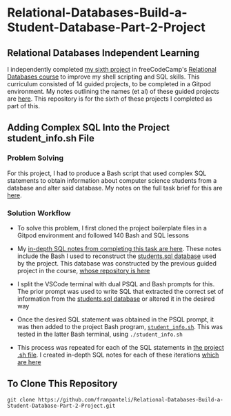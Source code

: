 # Relational-Databases-Build-a-Student-Database-Part-2-Project
## Relational Databases Independent Learning
I independently completed [my sixth project](https://www.freecodecamp.org/learn/relational-database/learn-sql-by-building-a-student-database-part-2/build-a-student-database-part-2) in freeCodeCamp's [Relational Databases course](https://www.freecodecamp.org/learn/relational-database/) to improve my shell scripting and SQL skills. This curriculum consisted of 14 guided projects, to be completed in a Gitpod environment. My notes outlining the names (et al) of these guided projects are [here](https://github.com/franpanteli/Relational-Databases-Build-a-Student-Database-Part-2-Project/blob/main/0%20relational-databases-course-overview.txt). This repository is for the sixth of these projects I completed as part of this.

## Adding Complex SQL Into the Project student_info.sh File
### Problem Solving
For this project, I had to produce a Bash script that used complex SQL statements to obtain information about computer science students from a database and alter said database. My notes on the full task brief for this are [here](https://github.com/franpanteli/Relational-Databases-Build-a-Student-Database-Part-2-Project/blob/main/1%20project-task-notes.txt). 
### Solution Workflow 
- To solve this problem, I first cloned the project boilerplate files in a Gitpod environment and followed 140 Bash and SQL lessons
- My [in-depth SQL notes from completing this task are here](https://github.com/franpanteli/Relational-Databases-Build-a-Student-Database-Part-2-Project/blob/main/2%20relational-databases-build-a-student-database-part-2-project-guided-course-notes.txt). These notes include the Bash I used to reconstruct the [students.sql database](https://github.com/franpanteli/Relational-Databases-Build-a-Student-Database-Part-2-Project/blob/main/students.sql) used by the project. This database was constructed by the previous guided project in the course, [whose repository is here](https://github.com/franpanteli/Relational-Databases-Build-a-Student-Database-Part-1-Project)

- I split the VSCode terminal with dual PSQL and Bash prompts for this. The prior prompt was used to write SQL that extracted the correct set of information from the [students.sql database](https://github.com/franpanteli/Relational-Databases-Build-a-Student-Database-Part-2-Project/blob/main/students.sql) or altered it in the desired way

- Once the desired SQL statement was obtained in the PSQL prompt, it was then added to the project Bash program, [`student_info.sh`](https://github.com/franpanteli/Relational-Databases-Build-a-Student-Database-Part-2-Project/blob/main/student_info.sh). This was tested in the latter Bash terminal, using `./student_info.sh`

- This process was repeated for each of the SQL statements in [the project .sh file](https://github.com/franpanteli/Relational-Databases-Build-a-Student-Database-Part-2-Project/blob/main/student_info.sh). I created in-depth SQL notes for each of these iterations [which are here](https://github.com/franpanteli/Relational-Databases-Build-a-Student-Database-Part-2-Project/blob/main/2%20relational-databases-build-a-student-database-part-2-project-guided-course-notes.txt)

## To Clone This Repository
```
git clone https://github.com/franpanteli/Relational-Databases-Build-a-Student-Database-Part-2-Project.git
```
